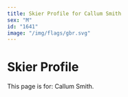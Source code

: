 ```yaml
---
title: Skier Profile for Callum Smith
sex: "M"
id: "1641"
image: "/img/flags/gbr.svg" 
---
```


# Skier Profile

This page is for: Callum Smith.
    